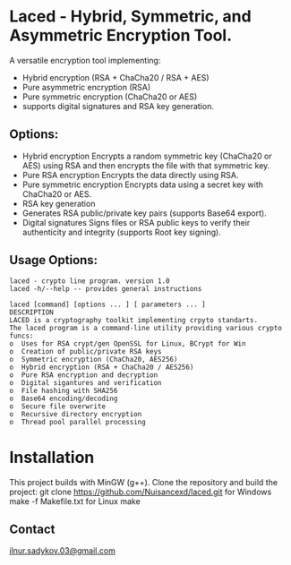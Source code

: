 # Laced - Hybrid, Symmetric, and Asymmetric Encryption Tool.

A versatile encryption tool implementing:
* Hybrid encryption (RSA + ChaCha20 / RSA + AES)
* Pure asymmetric encryption (RSA)
* Pure symmetric encryption (ChaCha20 or AES)
* supports digital signatures and RSA key generation.

## Options:
* Hybrid encryption
Encrypts a random symmetric key (ChaCha20 or AES) using RSA and then encrypts the file with that symmetric key.
* Pure RSA encryption
Encrypts the data directly using RSA.
* Pure symmetric encryption
Encrypts data using a secret key with ChaCha20 or AES.
* RSA key generation
* Generates RSA public/private key pairs (supports Base64 export).
* Digital signatures
Signs files or RSA public keys to verify their authenticity and integrity (supports Root key signing).
 
## Usage Options:
```shell
laced - crypto line program. version 1.0
laced -h/--help -- provides general instructions

laced [command] [options ... ] [ parameters ... ]
DESCRIPTION
LACED is a cryptography toolkit implementing crpyto standarts.
The laced program is a command-line utility providing various crypto funcs:
o  Uses for RSA crypt/gen OpenSSL for Linux, BCrypt for Win
o  Creation of public/private RSA keys
o  Symmetric encryption (ChaCha20, AES256)
o  Hybrid encryption (RSA + ChaCha20 / AES256)
o  Pure RSA encryption and decryption
o  Digital sigantures and verification
o  File hashing with SHA256
o  Base64 encoding/decoding
o  Secure file overwrite
o  Recursive directory encryption
o  Thread pool parallel processing
```


 # Installation
This project builds with MinGW (g++).
Clone the repository and build the project:
git clone https://github.com/Nuisancexd/laced.git
for Windows make -f Makefile.txt
for Linux   make

## Contact
ilnur.sadykov.03@gmail.com


